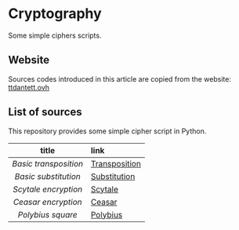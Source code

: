 # Cryptography
Some simple ciphers scripts.

## Website

Sources codes introduced in this article are copied from the website:
[ttdantett.ovh](https://ttdantett.ovh)

## List of sources

This repository provides some simple cipher script in Python.

| title | link | 
| :---: | :--- |
| *Basic transposition* | [Transposition](./basic_transposition/transposition.py) |
| *Basic substitution* | [Substitution](./basic_substitution/substitution.py) |
| *Scytale encryption* | [Scytale](./scytale_encryption/scytale.py) |
| *Ceasar encryption* | [Ceasar](./ceasar_encryption/ceasar.py) |
| *Polybius square* | [Polybius](./polybius_square/polybius.py) |
